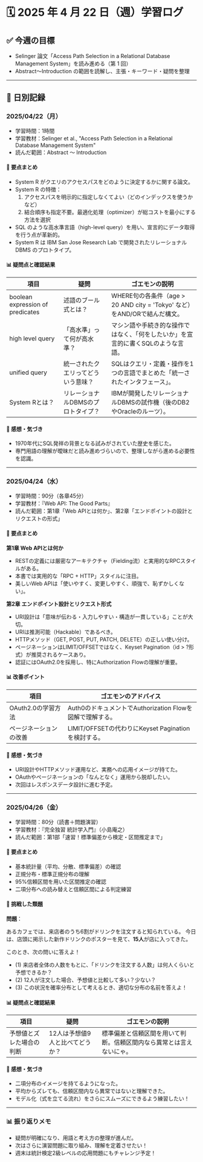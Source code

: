 # 🗓️ 2025 年 4 月 22 日（週）学習ログ

## ✅ 今週の目標

- Selinger 論文「Access Path Selection in a Relational Database Management System」を読み進める（第 1 回）
- Abstract〜Introduction の範囲を読解し、主張・キーワード・疑問を整理

---

## 📁 日別記録

### 2025/04/22（月）

- 学習時間：1時間
- 学習教材：Selinger et al., "Access Path Selection in a Relational Database Management System"
- 読んだ範囲：Abstract 〜 Introduction

#### 🧐 要点まとめ

- System R がクエリのアクセスパスをどのように決定するかに関する論文。
- System R の特徴：
  1. アクセスパスを明示的に指定しなくてよい（どのインデックスを使うかなど）
  2. 結合順序も指定不要。最適化処理（optimizer）が総コストを最小にする方法を選択
- SQL のような高水準言語（high-level query）を用い、宣言的にデータ取得を行う点が革新的。
- System R は IBM San Jose Research Lab で開発されたリレーショナル DBMS のプロトタイプ。

#### 📊 疑問点と確認結果

| 項目 | 疑問 | ゴエモンの説明 |
| --- | --- | --- |
| boolean expression of predicates | 述語のブール式とは？ | WHERE句の各条件（age > 20 AND city = 'Tokyo' など）をAND/ORで結んだ構文。 |
| high level query | 「高水準」って何が高水準？ | マシン語や手続き的な操作ではなく、「何をしたいか」を宣言的に書くSQLのような言語。 |
| unified query | 統一されたクエリってどういう意味？ | SQLはクエリ・定義・操作を1つの言語でまとめた「統一されたインタフェース」。 |
| System Rとは？ | リレーショナルDBMSのプロトタイプ？ | IBMが開発したリレーショナルDBMSの試作機（後のDB2やOracleのルーツ）。 |

#### 💬 感想・気づき

- 1970年代にSQL発祥の背景となる試みがされていた歴史を感じた。
- 専門用語の理解が曖昧だと読み進めづらいので、整理しながら進める必要性を認識。

---

### 2025/04/24（水）

- 学習時間：90分（各章45分）
- 学習教材：『Web API: The Good Parts』
- 読んだ範囲：第1章「Web APIとは何か」、第2章「エンドポイントの設計とリクエストの形式」

#### 🧐 要点まとめ

**第1章 Web APIとは何か**
- RESTの定義には厳密なアーキテクチャ（Fielding流）と実用的なRPCスタイルがある。
- 本書では実用的な「RPC + HTTP」スタイルに注目。
- 美しいWeb APIは「使いやすく、変更しやすく、頑強で、恥ずかしくない」。

**第2章 エンドポイント設計とリクエスト形式**
- URI設計は「意味が伝わる・入力しやすい・構造が一貫している」ことが大切。
- URIは推測可能（Hackable）であるべき。
- HTTPメソッド（GET, POST, PUT, PATCH, DELETE）の正しい使い分け。
- ページネーションはLIMIT/OFFSETではなく、Keyset Pagination（id > ?形式）が推奨されるケースあり。
- 認証にはOAuth2.0を採用し、特にAuthorization Flowの理解が重要。

#### 📊 改善ポイント

| 項目 | ゴエモンのアドバイス |
| --- | --- |
| OAuth2.0の学習方法 | Auth0のドキュメントでAuthorization Flowを図解で理解する。 |
| ページネーションの改善 | LIMIT/OFFSETの代わりにKeyset Paginationを検討する。 |

#### 💬 感想・気づき

- URI設計やHTTPメソッド運用など、実務への応用イメージが持てた。
- OAuthやページネーションの「なんとなく」運用から脱却したい。
- 次回はレスポンスデータ設計に進む予定。

---

### 2025/04/26（金）

- 学習時間：80分（読書＋問題演習）
- 学習教材：『完全独習 統計学入門』（小島庵之）
- 読んだ範囲：第1部「速習！標準偏差から検定・区間推定まで」

#### 🧐 要点まとめ

- 基本統計量（平均、分散、標準偏差）の確認
- 正規分布・標準正規分布の理解
- 95%信頼区間を用いた区間推定の確認
- 二項分布への読み替えと信頼区間による判定練習

#### 📑 挑戦した類題

**問題**：

あるカフェでは、来店者のうち6割がドリンクを注文すると知られている。
今日は、店頭に掲示した新作ドリンクのポスターを見て、**15人**が店に入ってきた。

このとき、次の問いに答えよ！

- (1) 来店者全体の人数をもとに、「ドリンクを注文する人数」は何人くらいと予想できるか？
- (2) 12人が注文した場合、予想値と比較して多い？少ない？
- (3) この状況を確率分布として考えるとき、適切な分布の名前を答えよ！

#### 📊 疑問点と確認結果

| 項目 | 疑問 | ゴエモンの説明 |
| --- | --- | --- |
| 予想値とズレた場合の判断 | 12人は予想値9人と比べてどうか？ | 標準偏差と信頼区間を用いて判断。信頼区間内なら異常とは言えないにゃ。 |

#### 💬 感想・気づき

- 二項分布のイメージを持てるようになった。
- 平均からズレても、信頼区間内なら異常ではないと理解できた。
- モデル化（式を立てる流れ）をさらにスムーズにできるよう練習したい！

---

### 📊 振り返りメモ

- 疑問が明確になり、用語と考え方の整理が進んだ。
- 次はさらに演習問題に取り組み、理解を定着させたい！
- 週末は統計検定2級レベルの応用問題にもチャレンジ予定！
